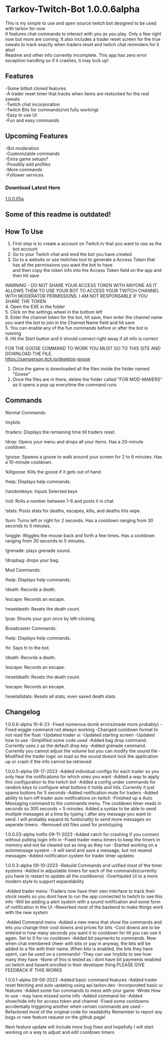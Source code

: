 # Tarkov-Twitch-Bot 1.0.0.6alpha

This is my simple to use and open source twitch bot designed to be used with tarkov for now  
It features chat commands to interact with you as you play. Only a few right now but more are coming. It also includes a trader reset screen for the true sweats to track exactly when traders reset and twitch chat reminders for it also!  
Readme and other info currently incomplete. This app has zero error exception handling so if it crashes, it may lock up!  

## Features
-Some bitbot cloned features  
-A trader reset timer that tracks when items are restocked for the real sweats  
-Twitch chat incorporation  
-Twitch Bits for commands(not fully working)  
-Easy to use UI  
-Fun and easy commands  

## Upcoming Features
-Bot moderation  
-Customizable commands  
-Extra game setups?  
-Possibly add profiles  
-More commands  
-Follower services  

### Download Latest Here
[1.0.0.05a](https://github.com/sprollucy/Tarkov-Twitch-Bot-Working/releases/tag/1.0.0.05a)

## Some of this readme is outdated!


## How To Use
1. First step is to create a account on Twitch.tv that you want to use as the bot account  
2. Go to your Twitch chat and mod the bot you have created  
3. Go to a website or use twitches tool to generate a Access Token that has all the permissions you want the bot to have  
and then copy the token info into the Access Token field on the app and then hit save  

WARNING - DO NOT SHARE YOUR ACCESS TOKEN WITH ANYONE AS IT ALLOWS THEM TO USE YOUR BOT TO ACCESS YOUR TWITCH CHANNEL WITH MODERATOR PERMISSIONS. I AM NOT RESPONSABLE IF YOU SHARE THE TOKEN   
4. Open the EXE in the folder  
5. Click on the settings wheel in the bottom left  
6. Enter the channel token for the bot, hit save, then enter the channel name you want the bot to join in the Channel Name field and hit save  
5. You can enable any of the fun commands before or after the bot is running  
6. Hit the Start button and it should connect right away if all info is correct  

FOR THE GOOSE COMMAND TO WORK YOU MUST GO TO THIS SITE AND DOWNLOAD THE FILE.  
https://samperson.itch.io/desktop-goose  
1. Once the game is downloaded all the files inside the folder named "Goose"  
2. Once the files are in there, delete the folder called "FOR MOD-MAKERS" as it opens a pop up everytime the command runs  

## Commands
Normal Commands:  

!mybits  

!traders: Displays the remaining time till traders reset.  

!drop: Opens your menu and drops all your items. Has a 20-minute cooldown.  

!goose: Spawns a goose to walk around your screen for 2 to 6 minutes. Has a 10-minute cooldown.  

!killgoose: Kills the goose if it gets out of hand.  

!help: Displays help commands.  

!randomkeys: Inputs Selected keys

!roll: Rolls a number between 1-6 and posts it in chat.  

!stats: Posts stats for deaths, escapes, kills, and deaths this wipe.  

!turn: Turns left or right for 2 seconds. Has a cooldown ranging from 30 seconds to 5 minutes.  

!wiggle: Wiggles the mouse back and forth a few times. Has a cooldown ranging from 30 seconds to 5 minutes.  

!grenade: plays grenade sound.  

!dropbag: drops your bag.  

Mod Commands:  

!help: Displays help commands.  

!death: Records a death.  

!escape: Records an escape.  

!resetdeath: Resets the death count.  

!pop: Shoots your gun once by left-clicking.  

Broadcaster Commands:  

!help: Displays help commands.  

!hi: Says hi to the bot.  

!death: Records a death.  

!escape: Records an escape.  

!resetdeath: Resets the death count.  

!escape: Records an escape.  

!resetallstats: Resets all stats, even saved death stats.  



## Changelog

1.0.0.6-alpha 10-6-23
-Fixed numerous dumb errors(made more probably)
-Fixed wiggle command not always working
-Changed cooldown format to not read the float
-Updated trader ui
-Updated starting screen
-Updated how to use
-Simplified some code used
-Added bag drop command. Currently uses z as the default drop key
-Added grenade command. Currently you cannot adjust the volume but you can modify the sound file
-Modified the trader logic on load so the sound doesnt lock the application up or crash if the info cannot be retrieved

1.0.0.5-alpha 09-17-2023
-Added individual configs for each trader so you only hear the notifications for which ones you want
-Added a way to apply this configuration to the twitch bot
-Added a config under commands for random keys to configure what buttons it holds and hits. Currently it just spams buttons for 5 seconds
-Added notification mute for traders
-Added ability to turn off trader auto notifications on twitch
-Finished up a Auto Messaging command to the commands menu. The cooldown timer reads in seconds so 300 seconds = 5 minutes. Added a syntax to be able to send multiple messages at a time by typing \\ after any message you want to send. I will probably expand its funtionality to send more messages on seperate timers.
-Removed old files used for prototyping


1.0.0.03-alpha hotfix 09-11-2023
-Added catch for crashing if you connect without putting login info in
-Fixed trader menu timers to keep the timers in memory and not be cleared out as long as they run
-Started working on a automessage system - it will send and save a message, but not resend messages
-Added notification system for trader timer updates


1.0.0.3-alpha 09-10-2023
-Rebuild Commands and unified most of the timer systems
-Added in adjustable timers for each of the commands(currently you have to restart to update all the cooldowns)
-Overhauled UI to a more modern style to support expandability

-Added trader menu
	-Traders now have their own interface to track their stock resets so you dont have to run the app connected to twitch to see this info
	-Will be adding a alert system with a sound notification and some form of notification in the UI
-Reworked most of the backend to make things work with the new system

-Added Command menu
	-Added a new menu that show the commands and lets you change their cool downs and prices for bits
	-Cool downs are to be entered in how many seconds you want it to cooldown for till you can use it again. Set to 0 for no cooldown
	-Added bit payments to commands. Now when chat membered cheer with bits or pay in anyway, the bits will be added to a file with their name. When bits is enabled, the bits they have spent, can be used on a commands!
	-They can use !mybits to see how many they have
		-None of this is tested as i dont have bit payments enabled on twitch and havent enrolled in their developer thing PLEASE GIVE FEEDBACK IF THIS WORKS


1.0.0.1-alpha 09-06-2023
-Added basic command features
-Added trader reset fetching and auto updating using api.tarkov.dev
-Incorporated basic ui features
-Added some fun commands to mess with your game
-Wrote How to use - may have missed some info
-Added command list
-Added show/hide info for access token and channel
-Fixed some cooldowns accidentally triggering another when certain commands are used
-Refactored most of the original code for readability
Remember to report any bugs or new feature request on the github page!

Next feature update will include more bug fixes and hopefully I will start working on a way to adjust and edit cooldown timers
